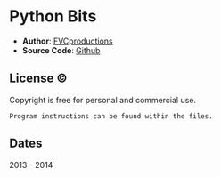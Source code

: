 

# Python Bits

* **Author**: [FVCproductions][]
* **Source Code**: [Github][]

## License &copy;

Copyright is free for personal and commercial use. 

	Program instructions can be found within the files.

## Dates

2013 - 2014

[FVCProductions]: http://fvcproductions.wordpress.com
[Github]: https://github.com/fvcproductions
